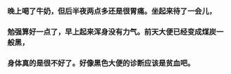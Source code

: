 ### 晚上喝了牛奶，但后半夜两点多还是很胃痛。坐起来待了一会儿，
### 勉强算好一点了，早上起来浑身没有力气。前天大便已经变成煤炭一般黑，
### 身体真的是很不好了。好像黑色大便的诊断应该是贫血吧。
